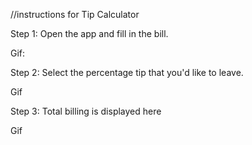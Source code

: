 //instructions for Tip Calculator

Step 1: Open the app and fill in the bill.

Gif:

Step 2: Select the percentage tip that you'd like to leave.

Gif

Step 3: Total billing is displayed here

Gif
